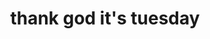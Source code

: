 # <h1 align="center">thank god it's tuesday</h1>

<!---
rudytues-day/rudytues-day is a ✨ special ✨ repository because its `README.md` (this file) appears on your GitHub profile.
You can click the Preview link to take a look at your changes.
--->
